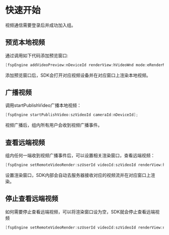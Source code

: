 # 快速开始

视频通信需要登录后并成功加入组。

## 预览本地视频

通过调用如下代码添加预览窗口:

```objectivec
[fspEngine addVideoPreview:nDeviceId renderView:hVideoWnd mode:eRenderMode];
```

添加预览窗口后，SDK会打开对应视频设备并在对应窗口上渲染本地视频。

## 广播视频

调用startPublishVideo广播本地视频：

```objectivec
[fspEngine startPublishVideo:szVideoId cameraId:nDeviceId];
```

视频广播后，组内所有用户会收到视频广播事件。

## 查看远端视频

组内任何一端收到视频广播事件后，可以设置相关渲染窗口，查看远端视频：

```objectivec
[fspEngine setRemoteVideoRender:szUserId videoId:szVideoId renderView:hVideoWnd mode:eRenderMode];
```

设置渲染窗口，SDK内部会自动去服务器接收对应的视频流并在对应窗口上渲染。

## 停止查看远端视频

如何需要停止查看远端视频，可以将渲染窗口设为空，SDK就会停止查看远端视频

```objectivec
[fspEngine setRemoteVideoRender:szUserId videoId:szVideoId renderView:nil mode:eRenderMode];
```
